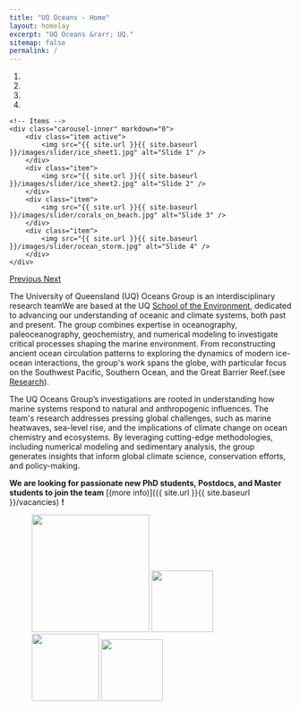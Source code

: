 ```yaml
---
title: "UQ Oceans - Home"
layout: homelay
excerpt: "UQ Oceans &rarr; UQ."
sitemap: false
permalink: /
---
```



<div markdown="0" id="carousel" class="carousel slide" data-ride="carousel" data-interval="4000" data-pause="hover" >
    <!-- Menu -->
    <ol class="carousel-indicators">
        <li data-target="#carousel" data-slide-to="0" class="active"></li>
        <li data-target="#carousel" data-slide-to="1"></li>
        <li data-target="#carousel" data-slide-to="2"></li>
        <li data-target="#carousel" data-slide-to="3"></li>
    </ol>

    <!-- Items -->
    <div class="carousel-inner" markdown="0">
        <div class="item active">
            <img src="{{ site.url }}{{ site.baseurl }}/images/slider/ice_sheet1.jpg" alt="Slide 1" />
        </div>
        <div class="item">
            <img src="{{ site.url }}{{ site.baseurl }}/images/slider/ice_sheet2.jpg" alt="Slide 2" />
        </div>
        <div class="item">
            <img src="{{ site.url }}{{ site.baseurl }}/images/slider/corals_on_beach.jpg" alt="Slide 3" />
        </div>
        <div class="item">
            <img src="{{ site.url }}{{ site.baseurl }}/images/slider/ocean_storm.jpg" alt="Slide 4" />
        </div>
    </div>
  <a class="left carousel-control" href="#carousel" role="button" data-slide="prev">
    <span class="glyphicon glyphicon-chevron-left" aria-hidden="true"></span>
    <span class="sr-only">Previous</span>
  </a>
  <a class="right carousel-control" href="#carousel" role="button" data-slide="next">
    <span class="glyphicon glyphicon-chevron-right" aria-hidden="true"></span>
    <span class="sr-only">Next</span>
  </a>
</div>

The University of Queensland (UQ) Oceans Group is an interdisciplinary research teamWe are based at the UQ [School of the Environment](http://www.uq.edu.au/senv), dedicated to advancing our understanding of oceanic and climate systems, both past and present. The group combines expertise in oceanography, paleoceanography, geochemistry, and numerical modeling to investigate critical processes shaping the marine environment. From reconstructing ancient ocean circulation patterns to exploring the dynamics of modern ice-ocean interactions, the group's work spans the globe, with particular focus on the Southwest Pacific, Southern Ocean, and the Great Barrier Reef.(see [Research](research)). 

The UQ Oceans Group’s investigations are rooted in understanding how marine systems respond to natural and anthropogenic influences. The team's research addresses pressing global challenges, such as marine heatwaves, sea-level rise, and the implications of climate change on ocean chemistry and ecosystems. By leveraging cutting-edge methodologies, including numerical modeling and sedimentary analysis, the group generates insights that inform global climate science, conservation efforts, and policy-making.


 **We are  looking for passionate new PhD students, Postdocs, and Master students to join the team** [(more info)]({{ site.url }}{{ site.baseurl }}/vacancies) **!**




<figure class="fourth">
  <img src="{{ site.url }}{{ site.baseurl }}/images/logopic/Logo_Leiden.jpg" style="width: 210px">
  <img src="{{ site.url }}{{ site.baseurl }}/images/logopic/Logo_Nanofront.jpg" style="width: 110px">
  <img src="{{ site.url }}{{ site.baseurl }}/images/logopic/Logo_NWO.jpg" style="width: 120px">
  <img src="{{ site.url }}{{ site.baseurl }}/images/logopic/Logo_ERC.jpg" style="width: 110px">
</figure>
